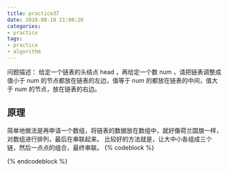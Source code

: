 ```yaml
---
title: practice37
date: 2018-08-10 21:08:26
categories:
- practice
tags:
- practice
- algorithm
---
```

问题描述：
给定一个链表的头结点 head ，再给定一个数 num ，请把链表调整成值小于 num 的节点都放在链表的左边，值等于 num 的都放在链表的中间，值大于 num 的节点，放在链表的右边。
<!-- more -->
## 原理
简单地做法是再申请一个数组，将链表的数据放在数组中，就好像荷兰国旗一样，对数组进行排列，最后在串联起来。
比较好的方法就是，让大中小各组成三个链，然后一点点的组合，最终串联。
{% codeblock %}



{% endcodeblock %}
